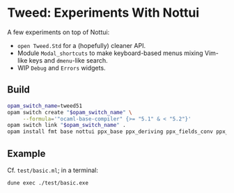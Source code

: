# Tweed: Experiments With Nottui

A few experiments on top of Nottui:

- `open Tweed.Std` for a (hopefully) cleaner API.
- Module `Modal_shortcuts` to make keyboard-based menus mixing Vim-like keys and
  `dmenu`-like search.
- WIP `Debug` and `Errors` widgets.

## Build

```sh
opam_switch_name=tweed51
opam switch create "$opam_switch_name" \
     --formula='"ocaml-base-compiler" {>= "5.1" & < "5.2"}'
opam switch link "$opam_switch_name" .
opam install fmt base nottui ppx_base ppx_deriving ppx_fields_conv ppx_variants_conv ppx_inline_test ppx_expect
```


## Example

Cf. `test/basic.ml`; in a terminal:

```sh
dune exec ./test/basic.exe
```


